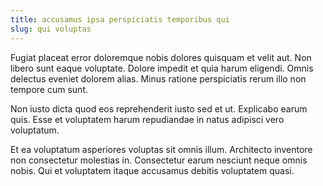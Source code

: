 ```yaml
---
title: accusamus ipsa perspiciatis temporibus qui
slug: qui voluptas
---
```


Fugiat placeat error doloremque nobis dolores quisquam et velit aut. Non libero sunt eaque voluptate. Dolore impedit et quia harum eligendi. Omnis delectus eveniet dolorem alias. Minus ratione perspiciatis rerum illo non tempore cum sunt.

Non iusto dicta quod eos reprehenderit iusto sed et ut. Explicabo earum quis. Esse et voluptatem harum repudiandae in natus adipisci vero voluptatum.

Et ea voluptatum asperiores voluptas sit omnis illum. Architecto inventore non consectetur molestias in. Consectetur earum nesciunt neque omnis nobis. Qui et voluptatem itaque accusamus debitis voluptatem quasi.
